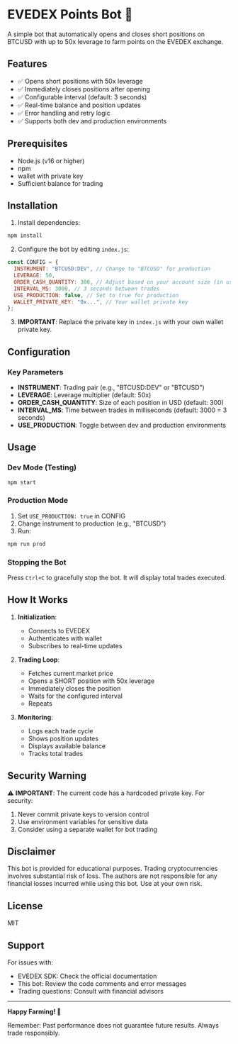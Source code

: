 # EVEDEX Points Bot 🤖

A simple bot that automatically opens and closes short positions on BTCUSD with up to 50x leverage to farm points on the EVEDEX exchange.

## Features

- ✅ Opens short positions with 50x leverage
- ✅ Immediately closes positions after opening
- ✅ Configurable interval (default: 3 seconds)
- ✅ Real-time balance and position updates
- ✅ Error handling and retry logic
- ✅ Supports both dev and production environments

## Prerequisites

- Node.js (v16 or higher)
- npm
- wallet with private key
- Sufficient balance for trading

## Installation

1. Install dependencies:

```bash
npm install
```

2. Configure the bot by editing `index.js`:

```javascript
const CONFIG = {
  INSTRUMENT: "BTCUSD:DEV", // Change to "BTCUSD" for production
  LEVERAGE: 50,
  ORDER_CASH_QUANTITY: 300, // Adjust based on your account size (in usd)
  INTERVAL_MS: 3000, // 3 seconds between trades
  USE_PRODUCTION: false, // Set to true for production
  WALLET_PRIVATE_KEY: "0x...", // Your wallet private key
};
```

3. **IMPORTANT**: Replace the private key in `index.js` with your own wallet private key.

## Configuration

### Key Parameters

- **INSTRUMENT**: Trading pair (e.g., "BTCUSD:DEV" or "BTCUSD")
- **LEVERAGE**: Leverage multiplier (default: 50x)
- **ORDER_CASH_QUANTITY**: Size of each position in USD (default: 300)
- **INTERVAL_MS**: Time between trades in milliseconds (default: 3000 = 3 seconds)
- **USE_PRODUCTION**: Toggle between dev and production environments

## Usage

### Dev Mode (Testing)

```bash
npm start
```

### Production Mode

1. Set `USE_PRODUCTION: true` in CONFIG
2. Change instrument to production (e.g., "BTCUSD")
3. Run:

```bash
npm run prod
```

### Stopping the Bot

Press `Ctrl+C` to gracefully stop the bot. It will display total trades executed.

## How It Works

1. **Initialization**:

   - Connects to EVEDEX
   - Authenticates with wallet
   - Subscribes to real-time updates

2. **Trading Loop**:

   - Fetches current market price
   - Opens a SHORT position with 50x leverage
   - Immediately closes the position
   - Waits for the configured interval
   - Repeats

3. **Monitoring**:
   - Logs each trade cycle
   - Shows position updates
   - Displays available balance
   - Tracks total trades

## Security Warning

⚠️ **IMPORTANT**: The current code has a hardcoded private key. For security:

1. Never commit private keys to version control
2. Use environment variables for sensitive data
3. Consider using a separate wallet for bot trading

## Disclaimer

This bot is provided for educational purposes. Trading cryptocurrencies involves substantial risk of loss. The authors are not responsible for any financial losses incurred while using this bot. Use at your own risk.

## License

MIT

## Support

For issues with:

- EVEDEX SDK: Check the official documentation
- This bot: Review the code comments and error messages
- Trading questions: Consult with financial advisors

---

**Happy Farming! 🌾**

Remember: Past performance does not guarantee future results. Always trade responsibly.
